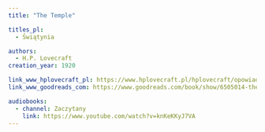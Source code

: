 ```yaml
---
title: "The Temple"

titles_pl:
  - Świątynia

authors:
  - H.P. Lovecraft
creation_year: 1920

link_www_hplovecraft_pl: https://www.hplovecraft.pl/hplovecraft/opowiadania-nowele-powiesci/the-temple/
link_www_goodreads_com: https://www.goodreads.com/book/show/6505014-the-temple

audiobooks:
  - channel: Zaczytany
    link: https://www.youtube.com/watch?v=knKeKKyJ7VA
---
```


